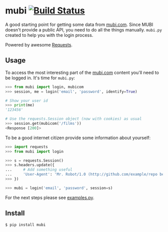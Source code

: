# mubi [![Build Status](https://travis-ci.org/mstolyarchuk/mubi.py.png)](https://travis-ci.org/mstolyarchuk/mubi.py)

A good starting point for getting some data from [mubi.com](http://mubi.com). Since MUBI doesn't provide a public API, you need to do all the things manually.
`mubi.py` created to help you with the login process.

Powered by awesome [Requests](http://www.python-requests.org/en/latest/).

## Usage

To access the most interesting part of the [mubi.com](http://mubi.com) content you'll need to be logged in. It's time for `mubi.py`:
```python
>>> from mubi import login, mubicom
>>> session, me = login('email', 'password', identify=True)

# Show your user id
>>> print(me)
'123456'

# Use the requests.Session object (now with cookies) as usual
>>> session.get(mubicom('/films'))
<Response [200]>

```

To be a good internet citizen provide some information about yourself:
```python
>>> import requests
>>> from mubi import login

>>> s = requests.Session()
>>> s.headers.update({
...     # Add something useful
...     'User-Agent': 'Mr. Robot/1.0 (http://github.com/example/repo beep@example.com)'
>>> })

>>> mubi = login('email', 'password', session=s)
```

For the next steps please see [examples.py](https://github.com/mstolyarchuk/mubi.py/blob/master/examples.py).

## Install

    $ pip install mubi

